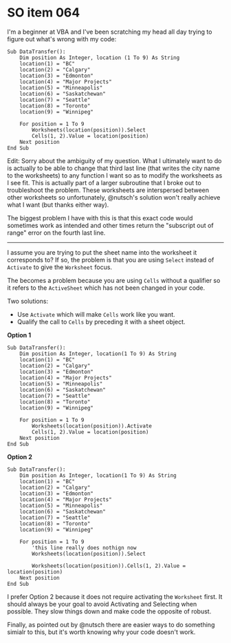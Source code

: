 # SO item 064
I'm a beginner at VBA and I've been scratching my head all day trying to figure out what's wrong with my code:

```
Sub DataTransfer():
    Dim position As Integer, location (1 To 9) As String
    location(1) = "BC"
    location(2) = "Calgary"
    location(3) = "Edmonton"
    location(4) = "Major Projects"
    location(5) = "Minneapolis"
    location(6) = "Saskatchewan"
    location(7) = "Seattle"
    location(8) = "Toronto"
    location(9) = "Winnipeg"

    For position = 1 To 9
        Worksheets(location(position)).Select
        Cells(1, 2).Value = location(position)
    Next position
End Sub

```

Edit: Sorry about the ambiguity of my question. What I ultimately want to do is actually to be able to change that third last line (that writes the city name to the worksheets) to any function I want so as to modify the worksheets as I see fit. This is actually part of a larger subroutine that I broke out to troubleshoot the problem. These worksheets are interspersed between other worksheets so unfortunately, @nutsch's solution won't really achieve what I want (but thanks either way).

The biggest problem I have with this is that this exact code would sometimes work as intended and other times return the "subscript out of range" error on the fourth last line.

----

I assume you are trying to put the sheet name into the worksheet it corresponds to? If so, the problem is that you are using `Select` instead of `Activate` to give the `Worksheet` focus.

The becomes a problem because you are using `Cells` without a qualifier so it refers to the `ActiveSheet` which has not been changed in your code.

Two solutions:

*   Use `Activate` which will make `Cells` work like you want.
*   Qualify the call to `Cells` by preceding it with a sheet object.

**Option 1**

```
Sub DataTransfer():
    Dim position As Integer, location(1 To 9) As String
    location(1) = "BC"
    location(2) = "Calgary"
    location(3) = "Edmonton"
    location(4) = "Major Projects"
    location(5) = "Minneapolis"
    location(6) = "Saskatchewan"
    location(7) = "Seattle"
    location(8) = "Toronto"
    location(9) = "Winnipeg"

    For position = 1 To 9
        Worksheets(location(position)).Activate
        Cells(1, 2).Value = location(position)
    Next position
End Sub

```

**Option 2**

```
Sub DataTransfer():
    Dim position As Integer, location(1 To 9) As String
    location(1) = "BC"
    location(2) = "Calgary"
    location(3) = "Edmonton"
    location(4) = "Major Projects"
    location(5) = "Minneapolis"
    location(6) = "Saskatchewan"
    location(7) = "Seattle"
    location(8) = "Toronto"
    location(9) = "Winnipeg"

    For position = 1 To 9
        'this line really does nothign now
        Worksheets(location(position)).Select

        Worksheets(location(position)).Cells(1, 2).Value = location(position)
    Next position
End Sub

```

I prefer Option 2 because it does not require activating the `Worksheet` first. It should always be your goal to avoid Activating and Selecting when possible. They slow things down and make code the opposite of robust.

Finally, as pointed out by @nutsch there are easier ways to do something simialr to this, but it's worth knowing why your code doesn't work.
